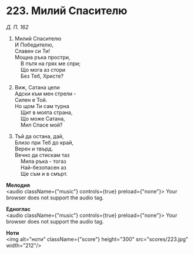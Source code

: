 # 223. Милий Спасителю  

*Д. П. 162*  

1. Милий Спасителю  
И Победителю,  
Славен си Ти!  
Мощна ръка простри,  
    В пътя на грях ме спри;  
    Що мога аз стори  
    Без Теб, Христе?  

2. Виж, Сатана цели  
Адски към мен стрели -  
Силен е Той.  
Но щом Ти сам турна  
    Щит в моята страна,  
    Що може Сатана,  
    Мил Спасе мой?  

3. Тъй да остана, дай,  
Близо при Теб до край,  
Верен и твърд.  
Вечно да стискам таз  
    Мила ръка - тогаз  
    Най-безопасен аз  
    Ще съм и в смърт.  

__Мелодия__  
<audio className={"music"} controls={true} preload={"none"}><source src="mp3/223.mp3" type="audio/mpeg"/>
Your browser does not support the audio tag.
</audio>  

__Едноглас__  
<audio className={"music"} controls={true} preload={"none"}><source src="transp/223.mp3" type="audio/mpeg"/>
Your browser does not support the audio tag.
</audio>  

__Ноти__  
<img alt="ноти" className={"score"} height="300" src="scores/223.jpg" width="212"/>
